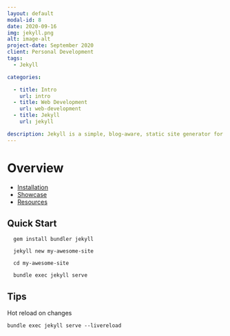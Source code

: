 ```yaml
---
layout: default
modal-id: 8
date: 2020-09-16
img: jekyll.png
alt: image-alt
project-date: September 2020
client: Personal Development
tags:
  - Jekyll

categories: 

  - title: Intro
    url: intro
  - title: Web Development
    url: web-development
  - title: Jekyll
    url: jekyll

description: Jekyll is a simple, blog-aware, static site generator for personal, project, or organization sites. Written in Ruby by Tom Preston-Werner, GitHub's co-founder, it is distributed under the open source MIT license
---
```


# Overview

- [Installation](https://jekyllrb.com/docs/installation/)
- [Showcase](https://jekyllrb.com/showcase/)
- [Resources](https://jekyllrb.com/resources/)

## Quick Start

```terminal
  gem install bundler jekyll

  jekyll new my-awesome-site

  cd my-awesome-site

  bundle exec jekyll serve
```

## Tips

Hot reload on changes

```terminal
bundle exec jekyll serve --livereload
```
